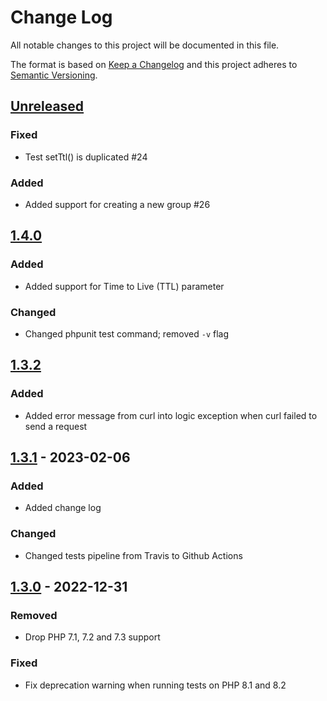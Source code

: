 # Change Log

All notable changes to this project will be documented in this file.

The format is based on [Keep a Changelog](http://keepachangelog.com/en/1.0.0/) and this project adheres to [Semantic Versioning](http://semver.org/spec/v2.0.0.html).

## [Unreleased]

### Fixed

- Test setTtl() is duplicated #24

### Added

- Added support for creating a new group #26

## [1.4.0]

### Added

- Added support for Time to Live (TTL) parameter

### Changed

- Changed phpunit test command; removed `-v` flag 

## [1.3.2]

### Added

- Added error message from curl into logic exception when curl failed to send a request

## [1.3.1] - 2023-02-06

### Added

- Added change log

### Changed

- Changed tests pipeline from Travis to Github Actions

## [1.3.0] - 2022-12-31

### Removed

- Drop PHP 7.1, 7.2 and 7.3 support

### Fixed

- Fix deprecation warning when running tests on PHP 8.1 and 8.2

[Unreleased]: https://github.com/slunak/pushover-php/compare/v1.4.0...HEAD
[1.4.0]: https://github.com/slunak/pushover-php/compare/v1.3.2...v1.4.0
[1.3.2]: https://github.com/slunak/pushover-php/compare/v1.3.1...v1.3.2
[1.3.1]: https://github.com/slunak/pushover-php/compare/v1.3.0...v1.3.1
[1.3.0]: https://github.com/slunak/pushover-php/compare/v1.2.0...v1.3.0
